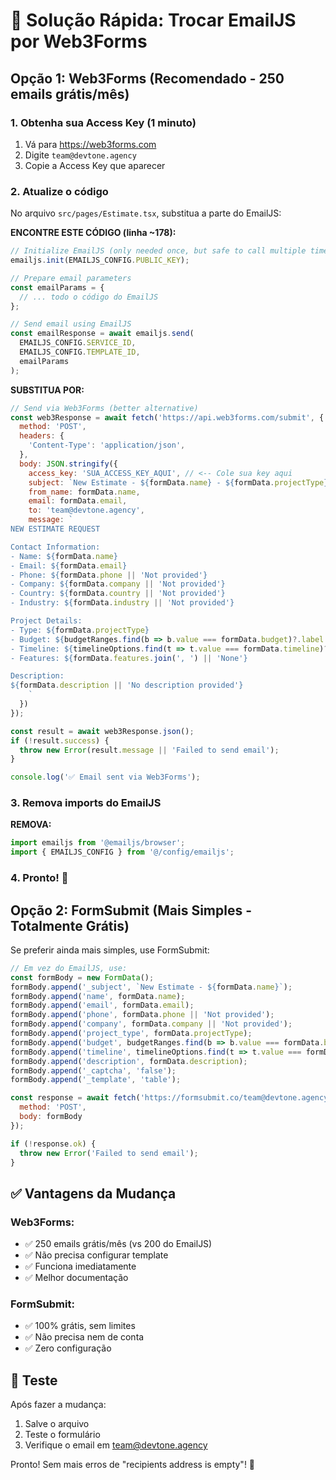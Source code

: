 # 🚀 Solução Rápida: Trocar EmailJS por Web3Forms

## Opção 1: Web3Forms (Recomendado - 250 emails grátis/mês)

### 1. Obtenha sua Access Key (1 minuto)
1. Vá para https://web3forms.com
2. Digite `team@devtone.agency`
3. Copie a Access Key que aparecer

### 2. Atualize o código

No arquivo `src/pages/Estimate.tsx`, substitua a parte do EmailJS:

**ENCONTRE ESTE CÓDIGO (linha ~178):**
```javascript
// Initialize EmailJS (only needed once, but safe to call multiple times)
emailjs.init(EMAILJS_CONFIG.PUBLIC_KEY);

// Prepare email parameters
const emailParams = {
  // ... todo o código do EmailJS
};

// Send email using EmailJS
const emailResponse = await emailjs.send(
  EMAILJS_CONFIG.SERVICE_ID,
  EMAILJS_CONFIG.TEMPLATE_ID,
  emailParams
);
```

**SUBSTITUA POR:**
```javascript
// Send via Web3Forms (better alternative)
const web3Response = await fetch('https://api.web3forms.com/submit', {
  method: 'POST',
  headers: {
    'Content-Type': 'application/json',
  },
  body: JSON.stringify({
    access_key: 'SUA_ACCESS_KEY_AQUI', // <-- Cole sua key aqui
    subject: `New Estimate - ${formData.name} - ${formData.projectType}`,
    from_name: formData.name,
    email: formData.email,
    to: 'team@devtone.agency',
    message: `
NEW ESTIMATE REQUEST

Contact Information:
- Name: ${formData.name}
- Email: ${formData.email}
- Phone: ${formData.phone || 'Not provided'}
- Company: ${formData.company || 'Not provided'}
- Country: ${formData.country || 'Not provided'}
- Industry: ${formData.industry || 'Not provided'}

Project Details:
- Type: ${formData.projectType}
- Budget: ${budgetRanges.find(b => b.value === formData.budget)?.label || formData.budget}
- Timeline: ${timelineOptions.find(t => t.value === formData.timeline)?.label || formData.timeline}
- Features: ${formData.features.join(', ') || 'None'}

Description:
${formData.description || 'No description provided'}
    `
  })
});

const result = await web3Response.json();
if (!result.success) {
  throw new Error(result.message || 'Failed to send email');
}

console.log('✅ Email sent via Web3Forms');
```

### 3. Remova imports do EmailJS

**REMOVA:**
```javascript
import emailjs from '@emailjs/browser';
import { EMAILJS_CONFIG } from '@/config/emailjs';
```

### 4. Pronto! 🎉

## Opção 2: FormSubmit (Mais Simples - Totalmente Grátis)

Se preferir ainda mais simples, use FormSubmit:

```javascript
// Em vez do EmailJS, use:
const formBody = new FormData();
formBody.append('_subject', `New Estimate - ${formData.name}`);
formBody.append('name', formData.name);
formBody.append('email', formData.email);
formBody.append('phone', formData.phone || 'Not provided');
formBody.append('company', formData.company || 'Not provided');
formBody.append('project_type', formData.projectType);
formBody.append('budget', budgetRanges.find(b => b.value === formData.budget)?.label);
formBody.append('timeline', timelineOptions.find(t => t.value === formData.timeline)?.label);
formBody.append('description', formData.description);
formBody.append('_captcha', 'false');
formBody.append('_template', 'table');

const response = await fetch('https://formsubmit.co/team@devtone.agency', {
  method: 'POST',
  body: formBody
});

if (!response.ok) {
  throw new Error('Failed to send email');
}
```

## ✅ Vantagens da Mudança

### Web3Forms:
- ✅ 250 emails grátis/mês (vs 200 do EmailJS)
- ✅ Não precisa configurar template
- ✅ Funciona imediatamente
- ✅ Melhor documentação

### FormSubmit:
- ✅ 100% grátis, sem limites
- ✅ Não precisa nem de conta
- ✅ Zero configuração

## 🧪 Teste

Após fazer a mudança:
1. Salve o arquivo
2. Teste o formulário
3. Verifique o email em team@devtone.agency

Pronto! Sem mais erros de "recipients address is empty"! 🎊